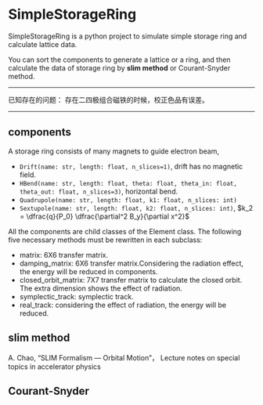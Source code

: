 # SimpleStorageRing
SimpleStorageRing is a python project to simulate simple storage ring and calculate lattice data.

You can sort the components to generate a lattice or a ring, and then calculate the data of storage ring by 
**slim method** or Courant-Snyder method. 

------------------
已知存在的问题：
存在二四极组合磁铁的时候，校正色品有误差。

-------------------------
## components
A storage ring consists of many magnets to guide electron beam,

* `Drift(name: str, length: float, n_slices=1)`, drift has no magnetic field.
* `HBend(name: str, length: float, theta: float, theta_in: float, theta_out: float, n_slices=3)`, horizontal bend.
* `Quadrupole(name: str, length: float, k1: float, n_slices: int)`
* `Sextupole(name: str, length: float, k2: float, n_slices: int)`, $k_2 = \dfrac{q}{P_0} \dfrac{\partial^2 B_y}{\partial x^2}$

All the components are child classes of the Element class. The following five necessary methods must be rewritten in each subclass:

* matrix: 6X6 transfer matrix.
* damping_matrix: 6X6 transfer matrix.Considering the radiation effect, the energy will be reduced in components.
* closed_orbit_matrix: 7X7 transfer matrix to calculate the closed orbit. The extra dimension shows the effect of radiation.
* symplectic_track: symplectic track.
* real_track: considering the effect of radiation, the energy will be reduced.

## slim method
A. Chao, “SLIM Formalism — Orbital Motion”， Lecture notes on special topics in accelerator 
physics

## Courant-Snyder
